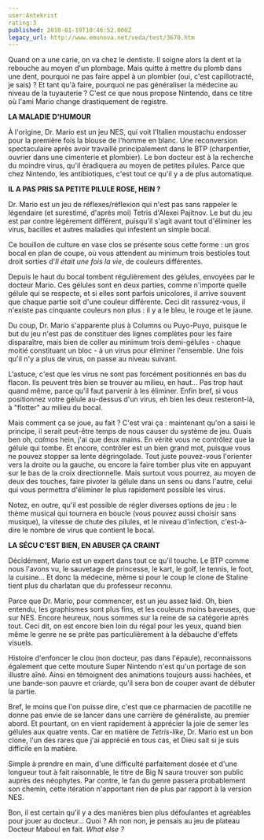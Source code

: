 ```yaml
---
user:Antekrist
rating:3
published: 2010-01-19T10:46:52.000Z
legacy_url: http://www.emunova.net/veda/test/3670.htm
---
```

Quand on a une carie, on va chez le dentiste. Il soigne alors la dent et la rebouche au moyen d'un plombage. Mais quitte à mettre du plomb dans une dent, pourquoi ne pas faire appel à un plombier (oui, c'est capillotracté, je sais) ? Et tant qu'à faire, pourquoi ne pas généraliser la médecine au niveau de la tuyauterie ? C'est ce que nous propose Nintendo, dans ce titre où l'ami Mario change drastiquement de registre.  

  

**LA MALADIE D'HUMOUR**  

À l'origine, Dr. Mario est un jeu NES, qui voit l'Italien moustachu endosser pour la première fois la blouse de l'homme en blanc. Une reconversion spectaculaire après avoir travaillé principalement dans le BTP (charpentier, ouvrier dans une cimenterie et plombier). Le bon docteur est à la recherche du moindre virus, qu'il éradiquera au moyen de petites pilules. Parce que chez Nintendo, les antibiotiques, c'est tout ce qu'il y a de plus automatique.  

  

**IL A PAS PRIS SA PETITE PILULE ROSE, HEIN ?**  

Dr. Mario est un jeu de réflexes/réflexion qui n'est pas sans rappeler le légendaire (et surestimé, d'après moi) Tetris d'Alexei Pajitnov. Le but du jeu est par contre légèrement différent, puisqu'il s'agit avant tout d'éliminer les virus, bacilles et autres maladies qui infestent un simple bocal.  

Ce bouillon de culture en vase clos se présente sous cette forme : un gros bocal en plan de coupe, où vous attendent au minimum trois bestioles tout droit sorties d'_Il était une fois la vie_, de couleurs différentes.  

Depuis le haut du bocal tombent régulièrement des gélules, envoyées par le docteur Mario. Ces gélules sont en deux parties, comme n'importe quelle gélule qui se respecte, et si elles sont parfois unicolores, il arrive souvent que chaque partie soit d'une couleur différente. Ceci dit rassurez-vous, il n'existe pas cinquante couleurs non plus : il y a le bleu, le rouge et le jaune.  

Du coup, Dr. Mario s'apparente plus à Columns ou Puyo-Puyo, puisque le but du jeu n'est pas de constituer des lignes complètes pour les faire disparaître, mais bien de coller au minimum trois demi-gélules - chaque moitié constituant un bloc - à un virus pour éliminer l'ensemble. Une fois qu'il n'y a plus de virus, on passe au niveau suivant.  

L'astuce, c'est que les virus ne sont pas forcément positionnés en bas du flacon. Ils peuvent très bien se trouver au milieu, en haut... Pas trop haut quand même, parce qu'il faut parvenir à les éliminer. Enfin bref, si vous positionnez votre gélule au-dessus d'un virus, eh bien les deux resteront-là, à "flotter" au milieu du bocal.  

Mais comment ça se joue, au fait ? C'est vrai ça : maintenant qu'on a saisi le principe, il serait peut-être temps de nous causer du système de jeu. Ouais ben oh, _calmos_ hein, j'ai que deux mains. En vérité vous ne contrôlez que la gélule qui tombe. Et encore, contrôler est un bien grand mot, puisque vous ne pouvez stopper sa lente dégringolade. Tout juste pouvez-vous l'orienter vers la droite ou la gauche, ou encore la faire tomber plus vite en appuyant sur le bas de la croix directionnelle. Mais surtout vous pourrez, au moyen de deux des touches, faire pivoter la gélule dans un sens ou dans l'autre, celui qui vous permettra d'éliminer le plus rapidement possible les virus.  

Notez, en outre, qu'il est possible de régler diverses options de jeu : le thème musical qui tournera en boucle (vous pouvez aussi choisir sans musique), la vitesse de chute des pilules, et le niveau d'infection, c'est-à-dire le nombre de virus que contient le bocal.  

  

**LA SÉCU C'EST BIEN, EN ABUSER ÇA CRAINT**  

Décidément, Mario est un expert dans tout ce qu'il touche. Le BTP comme nous l'avons vu, le sauvetage de princesse, le kart, le golf, le tennis, le foot, la cuisine... Et donc la médecine, même si pour le coup le clone de Staline tient plus du charlatan que du professeur reconnu.  

Parce que Dr. Mario, pour commencer, est un jeu assez laid. Oh, bien entendu, les graphismes sont plus fins, et les couleurs moins baveuses, que sur NES. Encore heureux, nous sommes sur la reine de sa catégorie après tout. Ceci dit, on est encore bien loin du régal pour les yeux, quand bien même le genre ne se prête pas particulièrement à la débauche d'effets visuels.  

Histoire d'enfoncer le clou (non docteur, pas dans l'épaule), reconnaissons également que cette mouture Super Nintendo n'est qu'un portage de son illustre aîné. Ainsi en témoignent des animations toujours aussi hachées, et une bande-son pauvre et criarde, qu'il sera bon de couper avant de débuter la partie.  

Bref, le moins que l'on puisse dire, c'est que ce pharmacien de pacotille ne donne pas envie de se lancer dans une carrière de généraliste, au premier abord. Et pourtant, on en vient rapidement à apprécier la joie de semer les gélules aux quatre vents. Car en matière de _Tetris-like_, Dr. Mario est un bon clone, l'un des rares que j'ai apprécié en tous cas, et Dieu sait si je suis difficile en la matière.  

Simple à prendre en main, d'une difficulté parfaitement dosée et d'une longueur tout à fait raisonnable, le titre de Big N saura trouver son public auprès des néophytes. Par contre, le fan du genre passera probablement son chemin, cette itération n'apportant rien de plus par rapport à la version NES.  

Bon, il est certain qu'il y a des manières bien plus défoulantes et agréables pour jouer au docteur... Quoi ? Ah non non, je pensais au jeu de plateau Docteur Maboul en fait. _What else ?_